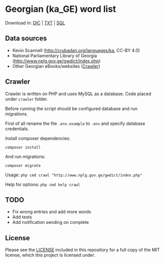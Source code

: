 # Georgian (ka_GE) word list

Download in: 
[DIC](https://github.com/akalongman/geo-words/raw/master/dictionary/dic/ka_GE.dic) | 
[TXT](https://github.com/akalongman/geo-words/raw/master/dictionary/txt/ka_GE.txt) |
[SQL](https://github.com/akalongman/geo-words/raw/master/dictionary/sql/ka_GE.sql)

## Data sources

- Kevin Scannell (http://crubadan.org/languages/ka, CC-BY 4.0) 
- National Parliamentary Library of Georgia (http://www.nplg.gov.ge/gwdict/index.php)
- Other Georgian eBooks/websites ([Crawler](#crawler))

## Crawler

Crawler is written on PHP and uses MySQL as a database. Code placed under `crawler` folder.

Before running the script should be configured database and run migrations. 

First of all rename the file `.env.example` to `.env` and specify database credentials.

Install composer dependencies:

    composer install

And run migrations:

    composer migrate  

Usage: `php cmd crawl "http://www.nplg.gov.ge/gwdict/index.php"`

Help for options: `php cmd help crawl`

## TODO

- Fix wrong entries and add more words
- Add tests
- Add notification sending on complete

## License

Please see the [LICENSE](LICENSE.md) included in this repository for a full copy of the MIT license,
which this project is licensed under.
